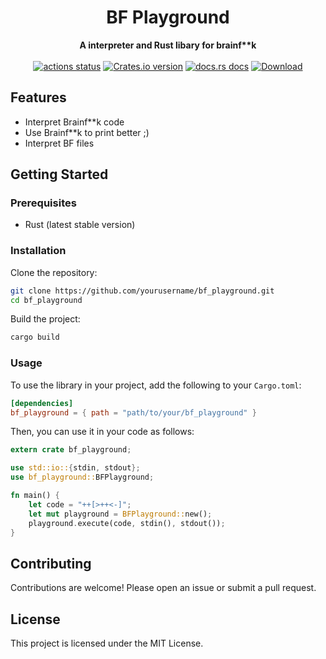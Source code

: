 <h1 align="center">BF Playground</h1>
<div align="center">
 <strong>
   A interpreter and Rust libary for brainf**k
 </strong>
</div>

<br />

<div align="center">
  <!-- Github Actions -->
  <a href="https://github.com/ZiomekMinecraft/BF-Playground/actions/workflows/rust.yml?query=branch%3Amain">
    <img src="https://img.shields.io/github/actions/workflow/status/ZiomekMinecraft/BF-Playground/rust.yml?branch=main&style=flat-square" alt="actions status" /></a>
  <!-- Version -->
  <a href="https://crates.io/crates/bf_playground">
    <img src="https://img.shields.io/crates/v/bf_playground?style=flat-square"
    alt="Crates.io version" /></a>
  <!-- Docs -->
  <a href="https://docs.rs/bf_playground">
  <img src="https://img.shields.io/badge/docs-latest-blue.svg?style=flat-square" alt="docs.rs docs" /></a>
  <!-- Downloads -->
  <a href="https://crates.io/crates/bf_playground">
    <img src="https://img.shields.io/crates/d/bf_playground.svg?style=flat-square" alt="Download" />
  </a>
</div>

## Features

- Interpret Brainf**k code
- Use Brainf**k to print better ;)
- Interpret BF files

## Getting Started

### Prerequisites

- Rust (latest stable version)

### Installation

Clone the repository:

```bash
git clone https://github.com/yourusername/bf_playground.git
cd bf_playground
```

Build the project:

```bash
cargo build
```

### Usage

To use the library in your project, add the following to your `Cargo.toml`:

```toml
[dependencies]
bf_playground = { path = "path/to/your/bf_playground" }
```

Then, you can use it in your code as follows:

```rust
extern crate bf_playground;

use std::io::{stdin, stdout};
use bf_playground::BFPlayground;

fn main() {
    let code = "++[>++<-]";
    let mut playground = BFPlayground::new();
    playground.execute(code, stdin(), stdout());
}
```

## Contributing

Contributions are welcome! Please open an issue or submit a pull request.

## License

This project is licensed under the MIT License.
